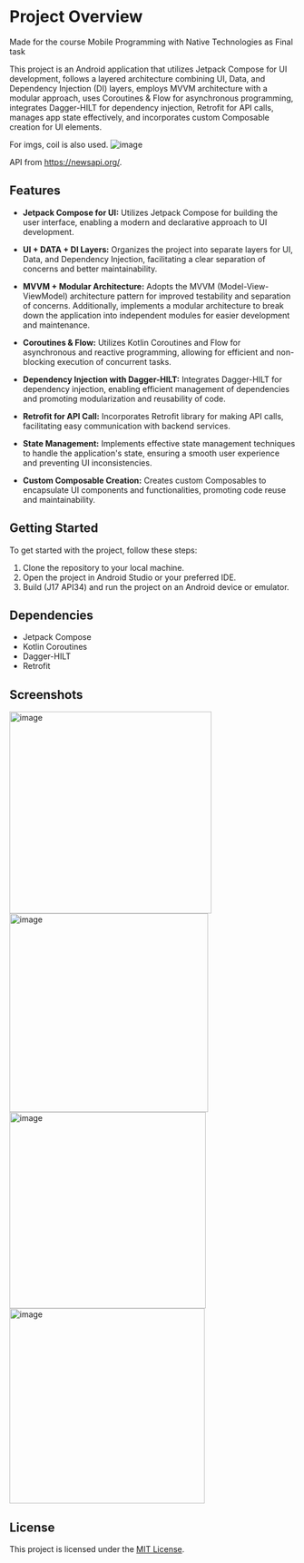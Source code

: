 # Project Overview

Made for the course Mobile Programming with Native Technologies as Final task

This project is an Android application that utilizes Jetpack Compose for UI development, follows a layered architecture combining UI, Data, and Dependency Injection (DI) layers, employs MVVM architecture with a modular approach, uses Coroutines & Flow for asynchronous programming, integrates Dagger-HILT for dependency injection, Retrofit for API calls, manages app state effectively, and incorporates custom Composable creation for UI elements. 

For imgs, coil is also used.
![image](https://github.com/Hakan-Asmaoglu/ShortNewsApp/assets/114767811/12b7d016-228e-4b1c-ba56-ea9f29bebdab)

API from https://newsapi.org/.

## Features

- **Jetpack Compose for UI:** Utilizes Jetpack Compose for building the user interface, enabling a modern and declarative approach to UI development.

- **UI + DATA + DI Layers:** Organizes the project into separate layers for UI, Data, and Dependency Injection, facilitating a clear separation of concerns and better maintainability.

- **MVVM + Modular Architecture:** Adopts the MVVM (Model-View-ViewModel) architecture pattern for improved testability and separation of concerns. Additionally, implements a modular architecture to break down the application into independent modules for easier development and maintenance.

- **Coroutines & Flow:** Utilizes Kotlin Coroutines and Flow for asynchronous and reactive programming, allowing for efficient and non-blocking execution of concurrent tasks.

- **Dependency Injection with Dagger-HILT:** Integrates Dagger-HILT for dependency injection, enabling efficient management of dependencies and promoting modularization and reusability of code.

- **Retrofit for API Call:** Incorporates Retrofit library for making API calls, facilitating easy communication with backend services.

- **State Management:** Implements effective state management techniques to handle the application's state, ensuring a smooth user experience and preventing UI inconsistencies.

- **Custom Composable Creation:** Creates custom Composables to encapsulate UI components and functionalities, promoting code reuse and maintainability.

## Getting Started

To get started with the project, follow these steps:

1. Clone the repository to your local machine.
2. Open the project in Android Studio or your preferred IDE.
3. Build (J17 API34) and run the project on an Android device or emulator.

## Dependencies

- Jetpack Compose
- Kotlin Coroutines
- Dagger-HILT
- Retrofit


## Screenshots

<img width="356" alt="image" src="https://github.com/Hakan-Asmaoglu/ShortNewsApp/assets/114767811/c8c4dd0b-4228-402a-83a4-520383a026aa">
<img width="350" alt="image" src="https://github.com/Hakan-Asmaoglu/ShortNewsApp/assets/114767811/66aa5ed3-cba9-4d5f-aa70-2b790816d8db">
<img width="346" alt="image" src="https://github.com/Hakan-Asmaoglu/ShortNewsApp/assets/114767811/5981f948-0d2c-4676-a0a6-23be1d01f1df">
<img width="344" alt="image" src="https://github.com/Hakan-Asmaoglu/ShortNewsApp/assets/114767811/63d6b6cf-622a-4fc7-9a7e-11b1fa536e67">





## License

This project is licensed under the [MIT License](LICENSE).

